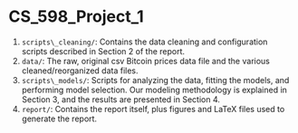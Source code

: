# CS_598_Project_1

1. `scripts\_cleaning/`: Contains the data cleaning and configuration scripts described in Section 2 of the report.
2. `data/`: The raw, original csv Bitcoin prices data file and the various cleaned/reorganized data files.
3. `scripts\_models/`: Scripts for analyzing the data, fitting the models, and performing model selection. Our modeling methodology is explained in Section 3, and the results are presented in Section 4.
4. `report/`: Contains the report itself, plus figures and LaTeX files used to generate the report.
